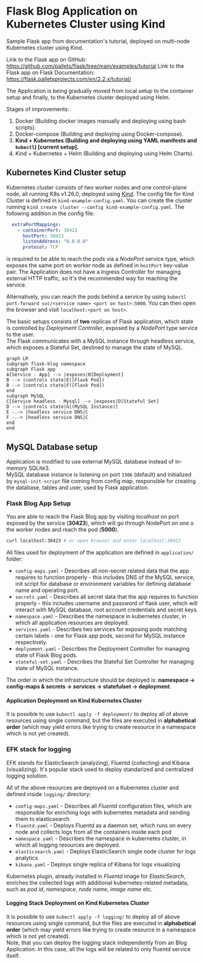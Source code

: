 # Flask Blog Application on Kubernetes Cluster using Kind

Sample Flask app from documentation's tutorial, deployed on multi-node Kubernetes cluster using Kind.

Link to the Flask app on GitHub: <https://github.com/pallets/flask/tree/main/examples/tutorial>
Link to the Flask app on Flask Documentation: <https://flask.palletsprojects.com/en/2.2.x/tutorial/>

The Application is being gradually moved from local setup to the container setup and finally, to the Kubernetes cluster deployed using Helm.

Stages of improvements:

1. Docker (Building docker images manually and deploying using bash scripts).
2. Docker-compose (Building and deploying using Docker-compose).
3. **Kind + Kubernetes (Building and deploying using YAML manifests and `kubectl`) [current setup].**
4. Kind + Kubernetes + Helm (Building and deploying using Helm Charts).

## Kubernetes Kind Cluster setup

Kubernetes cluster consists of two worker nodes and one control-plane node, all running K8s v1.26.0, deployed using [Kind](https://kind.sigs.k8s.io/).
The config file for Kind Cluster is defined in `kind-example-config.yaml`. You can create the cluster running `kind create cluster --config kind-example-config.yaml`.
The following addition in the config file:

```yaml
  extraPortMappings:
    - containerPort: 30423
      hostPort: 30423
      listenAddress: "0.0.0.0"
      protocol: TCP
```

is required to be able to reach the pods via a _NodePort_ service type, which exposes the same port on worker node as defined in `hostPort` key-value pair.
The Application does not have a Ingress Controller for managing external HTTP traffic, so it's the recommended way for reaching the service.

Alternatively, you can reach the pods behind a service by using `kubectl port-forward svc/<service name> <port on host>:5000`. You can then open the browser and visit `localhost:<port on host>`.

The basic setups consists of **two** replicas of Flask application, which state is controlled by _Deployment Controller_, exposed by a _NodePort_ type service to the user.\
The Flask communicates with a MySQL instance through headless service, which exposes a Stateful Set, destined to manage the state of MySQL.

```mermaid
graph LR
subgraph flask-blog namespace
subgraph Flask app
A[Service - App] --> |exposes|B[Deployment]
B --> |controls state|E([Flask Pod])
B --> |controls state|F([Flask Pod])
end
subgraph MySQL
C[Service headless - Mysql] --> |exposes|D[Stateful Set]
D --> |controls state|G[(MySQL Instance)]
E -.-> |headless service DNS|C
F -.-> |headless service DNS|C
end
end
```

## MySQL Database setup

Application is modified to use external MySQL database instead of in-memory SQLite3.\
MySQL database instance is listening on port `3306` (default) and initialized by `mysql-init-script` file coming from config map, responsible for creating the database, tables and user, used by Flask application.

### Flask Blog App Setup

You are able to reach the Flask Blog app by visiting _localhost_ on port exposed by the service (**30423**), which will go through NodePort on one o the worker nodes and reach the pod (**5000**).

```bash
curl localhost:30423 # or open browser and enter localhost:30423
```

All files used for deployment of the application are defined in `application/` folder:

* `config-maps.yaml` - Describes all non-secret related data that the app requires to function properly - this includes DNS of the MySQL service, init script for database or environment variables for defining database name and operating port.
* `secrets.yaml` - Describes all secret data that the app requires to function properly - this includes username and password of flask user, which will interact with MySQL database, root account credentials and secret keys.
* `namespace.yaml` - Describes the namespace in kubernetes cluster, in which all application resources are deployed.
* `services.yaml` - Describes two services for exposing pods matching certain labels - one for Flask app pods, second for MySQL instance respectively.
* `deplyoment.yaml` - Describes the Deployment Controller for managing state of Flask Blog pods.
* `stateful-set.yaml` - Describes the Stateful Set Controller for managing state of MySQL instance.

The order in which the infrastructure should be deployed is:
**namespace -> config-maps & secrets -> services -> statefulset -> deployment**.

#### Application Deployment on Kind Kubernetes Cluster

It is possible to use `kubectl apply -f deployment/` to deploy all of above resources using single command, but the files are executed in **alphabetical order** (which may yield errors like trying to create resource in a namespace which is not yet created).

### EFK stack for logging

EFK stands for ElasticSearch (analyzing), Fluentd (collecting) and Kibana (visualizing). It's popular stack used to deploy standarized and centralized logging solution.

All of the above resources are deployed on a Kubernetes cluster and defined inside `logging/` directory:

* `config-maps.yaml` - Describes all _Fluentd_ configuration files, which are responsible for enriching logs with kubernetes metadata and sending them to elasticsearch
* `fluentd.yaml` - Deploys Fluentd as a daemon set, which runs on every node and collects logs from all the containers inside each pod
* `namespace.yaml` - Describes the namespace in kubernetes cluster, in which all logging resources are deployed.
* `elasticsearch.yaml` - Deploys ElasticSearch single node cluster for logs analytics
* `kibana.yaml` - Deploys single replica of Kibana for logs visualizing

Kubernetes plugin, already installed in _Fluentd_ image for _ElasticSearch_, enriches the collected logs with additional kubernetes-related metadata, such as _pod id_, _namespace_, _node name_, _image name_ etc.

#### Logging Stack Deployment on Kind Kubernetes Cluster

It is possible to use `kubectl apply -f logging/` to deploy all of above resources using single command, but the files are executed in **alphabetical order** (which may yield errors like trying to create resource in a namespace which is not yet created).\
Note, that you can deploy the logging stack independently from an Blog Application. In this case, all the logs will be related to only fluentd service itself.
